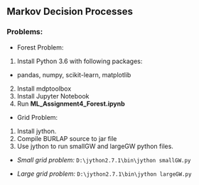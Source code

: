 ## Markov Decision Processes

### Problems:
* Forest Problem:
1. Install Python 3.6 with following packages:
- pandas, numpy, scikit-learn, matplotlib
2. Install mdptoolbox
3. Install Jupyter Notebook
4. Run **ML_Assignment4_Forest.ipynb**

* Grid Problem:
1. Install jython.
2. Compile BURLAP source to jar file
3. Use jython to run smallGW and largeGW python files.
* *Small grid problem:*
``D:\jython2.7.1\bin\jython smallGW.py``

* *Large grid problem:*
``D:\jython2.7.1\bin\jython largeGW.py``

